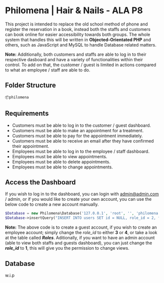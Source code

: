 # Philomena | Hair & Nails - ALA P8

This project is intended to replace the old school method of phone and register the reservation in a book, instead both the staffs and customers can book online for easier accessibility towards both groups. The whole system that handles this will be written in **Objected-Orientated PHP** and others, such as JavaScript and MySQL to handle Database related matters.

**Note:** Additionally, both customers and staffs are able to log in to their respective dasboard and have a variety of functionalities within their control. To add on that, the customer / guest is limited in actions compared to what an employee / staff are able to do.

## Folder Structure ##
```
📦philomena
```

## Requirements ##
- Customers must be able to log in to the customer / guest dashboard.
- Customers must be able to make an appointment for a treatment.
- Customers must be able to pay for the appointment immediately.
- Customers must be able to receive an email after they have confirmed their appointment.
- Employees must be able to log in to the employee / staff dashboard.
- Employees must be able to view appointments.
- Employees must be able to delete appointments.
- Employees must be able to change appointments.

## Access the Dashboard ##
If you wish to log in to the dashboard, you can login with admin@admin.com / admin, or if you would like to create your own account, you can use the below code to create a new account manually.

```php
$Database = new Philomena\Database('127.0.0.1', 'root', '', 'philomena');
$Database->insertQuery("INSERT INTO users SET id = NULL, role_id = 2, first_name = 'admin', last_name = 'admin', phone = 0, email = 'admin@admin.com', password = password_hash('admin', PASSWORD_DEFAULT), address = '', zipcode = '', city = '', province = '', country = 'The Netherlands', account_created = date("YmdHis"), last_login = 0");
```

**Note:** The above code is to create a guest account, if you wish to create an employee account; simply change the _role_id_ to either **3** or **4**, or take a look at the table called __*Roles*__. Aditionally, if you want to have an admin account (able to view both staffs and guests dashboard), you can just change the __*role_id*__ to **1**, this will give you the permission to change views.

## Database ##
w.i.p
